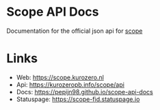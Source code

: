 # Scope API Docs
Documentation for the official json api for [scope](https://scope.kurozero.nl)

# Links
- Web:        https://scope.kurozero.nl
- Api:        https://kurozeropb.info/scope/api
- Docs:       https://pepijn98.github.io/scope-api-docs
- Statuspage: https://scope-fid.statuspage.io
